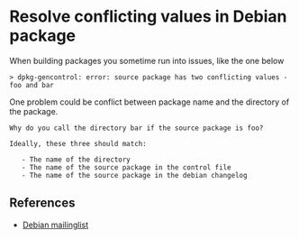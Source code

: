 # Resolve conflicting values in Debian package

When building packages you sometime run into issues, like the one below

```
> dpkg-gencontrol: error: source package has two conflicting values - foo and bar
```

One problem could be conflict between package name and the directory of the package.

```
Why do you call the directory bar if the source package is foo?

Ideally, these three should match:

   - The name of the directory
   - The name of the source package in the control file
   - The name of the source package in the debian changelog
```

## References

- [Debian mailinglist](https://lists.debian.org/debian-mentors/1998/09/msg00052.html)
